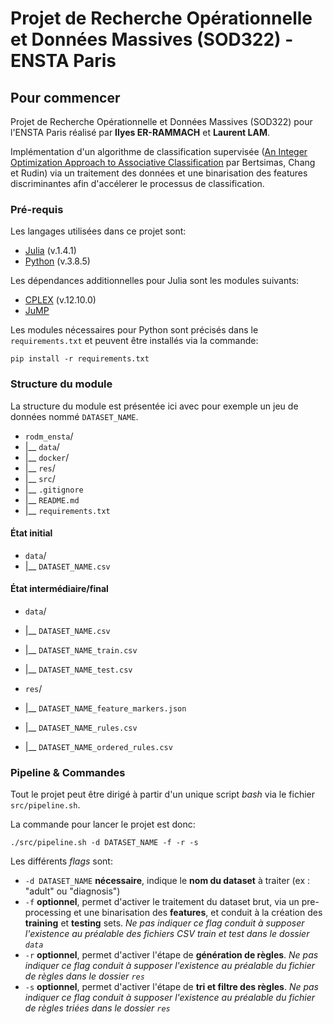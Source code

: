 # Projet de Recherche Opérationnelle et Données Massives (SOD322) - ENSTA Paris 

## Pour commencer
Projet de Recherche Opérationnelle et Données Massives (SOD322) pour l'ENSTA Paris réalisé par **Ilyes ER-RAMMACH** et **Laurent LAM**. 

Implémentation d'un algorithme de classification supervisée ([An Integer Optimization Approach to Associative Classification](https://www.mit.edu/~dbertsim/papers/Machine%20Learning%20under%20a%20Modern%20Optimization%20Lens/An%20Integer%20Optimization%20Approach%20to%20Associative%20Classification.pdf) par Bertsimas, Chang et Rudin) via un traitement des données et une binarisation des features discriminantes afin d'accélerer le processus de classification.

### Pré-requis
Les langages utilisées dans ce projet sont:

* [Julia](https://julialang.org/downloads/) (v.1.4.1)
* [Python](https://www.python.org/downloads/) (v.3.8.5)

Les dépendances additionnelles pour Julia sont les modules suivants:

* [CPLEX](https://juliapackages.com/p/cplex) (v.12.10.0)
* [JuMP](https://juliapackages.com/p/jump)

Les modules nécessaires pour Python sont précisés dans le `requirements.txt` et peuvent être installés via la commande:

```
pip install -r requirements.txt
```

### Structure du module
La structure du module est présentée ici avec pour exemple un jeu de données nommé `DATASET_NAME`.

- `rodm_ensta`/
- |__ `data`/
- |__ `docker`/
- |__ `res`/
- |__ `src`/
- |__ `.gitignore`
- |__ `README.md`
- |__ `requirements.txt`

#### État initial

- `data`/
- |__ `DATASET_NAME.csv`

#### État intermédiaire/final


- `data`/
- |__ `DATASET_NAME.csv`
- |__ `DATASET_NAME_train.csv`
- |__ `DATASET_NAME_test.csv`

- `res`/
- |__ `DATASET_NAME_feature_markers.json`
- |__ `DATASET_NAME_rules.csv`
- |__ `DATASET_NAME_ordered_rules.csv`

### Pipeline & Commandes

Tout le projet peut être dirigé à partir d'un unique script _bash_ via le fichier `src/pipeline.sh`.

La commande pour lancer le projet est donc:
```
./src/pipeline.sh -d DATASET_NAME -f -r -s
```

Les différents *flags* sont:

- ```-d DATASET_NAME``` **nécessaire**, indique le **nom du dataset** à traiter (ex : "adult" ou "diagnosis")
- ```-f``` **optionnel**, permet d'activer le traitement du dataset brut, via un pre-processing et une binarisation des **features**, et conduit à la création des **training** et **testing** sets.
*Ne pas indiquer ce flag conduit à supposer l'existence au préalable des fichiers CSV _train_ et _test_ dans le dossier `data`*
- ```-r``` **optionnel**, permet d'activer l'étape de **génération de règles**. 
*Ne pas indiquer ce flag conduit à supposer l'existence au préalable du fichier de règles dans le dossier `res`*
- ```-s``` **optionnel**, permet d'activer l'étape de **tri et filtre des règles**.
*Ne pas indiquer ce flag conduit à supposer l'existence au préalable du fichier de règles triées dans le dossier `res`*
